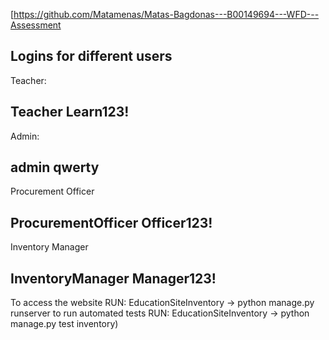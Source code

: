 [https://github.com/Matamenas/Matas-Bagdonas---B00149694---WFD---Assessment

Logins for different users
------------------
Teacher:

Teacher
Learn123!
------------------
Admin:

admin
qwerty
------------------
Procurement Officer

ProcurementOfficer
Officer123!
------------------
Inventory Manager

InventoryManager
Manager123!
------------------
To access the website RUN: EducationSiteInventory -> python manage.py runserver
to run automated tests RUN: EducationSiteInventory -> python manage.py test inventory)
